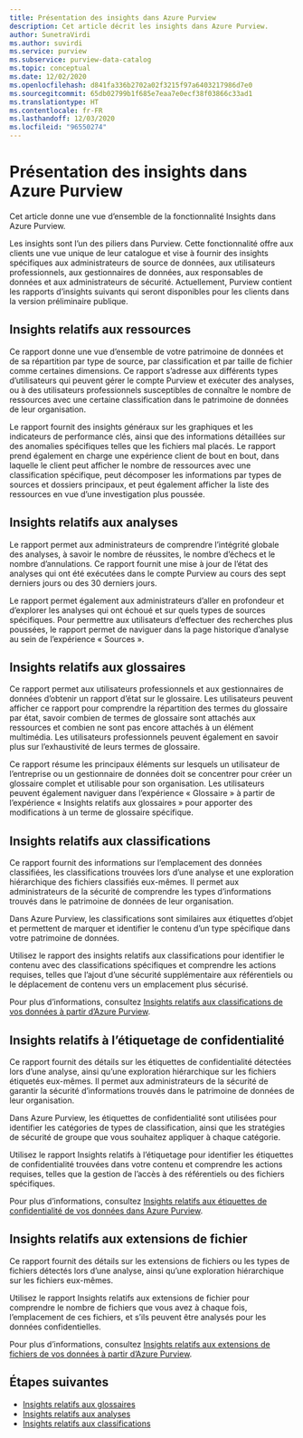 ```yaml
---
title: Présentation des insights dans Azure Purview
description: Cet article décrit les insights dans Azure Purview.
author: SunetraVirdi
ms.author: suvirdi
ms.service: purview
ms.subservice: purview-data-catalog
ms.topic: conceptual
ms.date: 12/02/2020
ms.openlocfilehash: d841fa336b2702a02f3215f97a6403217986d7e0
ms.sourcegitcommit: 65db02799b1f685e7eaa7e0ecf38f03866c33ad1
ms.translationtype: HT
ms.contentlocale: fr-FR
ms.lasthandoff: 12/03/2020
ms.locfileid: "96550274"
---
```

# <a name="understand-insights-in-azure-purview"></a>Présentation des insights dans Azure Purview

Cet article donne une vue d’ensemble de la fonctionnalité Insights dans Azure Purview.

Les insights sont l’un des piliers dans Purview. Cette fonctionnalité offre aux clients une vue unique de leur catalogue et vise à fournir des insights spécifiques aux administrateurs de source de données, aux utilisateurs professionnels, aux gestionnaires de données, aux responsables de données et aux administrateurs de sécurité. Actuellement, Purview contient les rapports d’insights suivants qui seront disponibles pour les clients dans la version préliminaire publique.

## <a name="asset-insights"></a>Insights relatifs aux ressources

Ce rapport donne une vue d’ensemble de votre patrimoine de données et de sa répartition par type de source, par classification et par taille de fichier comme certaines dimensions. Ce rapport s’adresse aux différents types d’utilisateurs qui peuvent gérer le compte Purview et exécuter des analyses, ou à des utilisateurs professionnels susceptibles de connaître le nombre de ressources avec une certaine classification dans le patrimoine de données de leur organisation. 

Le rapport fournit des insights généraux sur les graphiques et les indicateurs de performance clés, ainsi que des informations détaillées sur des anomalies spécifiques telles que les fichiers mal placés. Le rapport prend également en charge une expérience client de bout en bout, dans laquelle le client peut afficher le nombre de ressources avec une classification spécifique, peut décomposer les informations par types de sources et dossiers principaux, et peut également afficher la liste des ressources en vue d’une investigation plus poussée.

## <a name="scan-insights"></a>Insights relatifs aux analyses

Le rapport permet aux administrateurs de comprendre l’intégrité globale des analyses, à savoir le nombre de réussites, le nombre d’échecs et le nombre d’annulations. Ce rapport fournit une mise à jour de l’état des analyses qui ont été exécutées dans le compte Purview au cours des sept derniers jours ou des 30 derniers jours.

Le rapport permet également aux administrateurs d’aller en profondeur et d’explorer les analyses qui ont échoué et sur quels types de sources spécifiques. Pour permettre aux utilisateurs d’effectuer des recherches plus poussées, le rapport permet de naviguer dans la page historique d’analyse au sein de l’expérience « Sources ».

## <a name="glossary-insights"></a>Insights relatifs aux glossaires

Ce rapport permet aux utilisateurs professionnels et aux gestionnaires de données d’obtenir un rapport d’état sur le glossaire. Les utilisateurs peuvent afficher ce rapport pour comprendre la répartition des termes du glossaire par état, savoir combien de termes de glossaire sont attachés aux ressources et combien ne sont pas encore attachés à un élément multimédia. Les utilisateurs professionnels peuvent également en savoir plus sur l’exhaustivité de leurs termes de glossaire. 

Ce rapport résume les principaux éléments sur lesquels un utilisateur de l’entreprise ou un gestionnaire de données doit se concentrer pour créer un glossaire complet et utilisable pour son organisation. Les utilisateurs peuvent également naviguer dans l’expérience « Glossaire » à partir de l’expérience « Insights relatifs aux glossaires » pour apporter des modifications à un terme de glossaire spécifique.

## <a name="classification-insights"></a>Insights relatifs aux classifications

Ce rapport fournit des informations sur l’emplacement des données classifiées, les classifications trouvées lors d’une analyse et une exploration hiérarchique des fichiers classifiés eux-mêmes. Il permet aux administrateurs de la sécurité de comprendre les types d’informations trouvés dans le patrimoine de données de leur organisation. 

Dans Azure Purview, les classifications sont similaires aux étiquettes d’objet et permettent de marquer et identifier le contenu d’un type spécifique dans votre patrimoine de données.

Utilisez le rapport des insights relatifs aux classifications pour identifier le contenu avec des classifications spécifiques et comprendre les actions requises, telles que l’ajout d’une sécurité supplémentaire aux référentiels ou le déplacement de contenu vers un emplacement plus sécurisé.

Pour plus d’informations, consultez [Insights relatifs aux classifications de vos données à partir d’Azure Purview](classification-insights.md).

## <a name="sensitivity-labeling-insights"></a>Insights relatifs à l’étiquetage de confidentialité

Ce rapport fournit des détails sur les étiquettes de confidentialité détectées lors d’une analyse, ainsi qu’une exploration hiérarchique sur les fichiers étiquetés eux-mêmes. Il permet aux administrateurs de la sécurité de garantir la sécurité d’informations trouvés dans le patrimoine de données de leur organisation. 

Dans Azure Purview, les étiquettes de confidentialité sont utilisées pour identifier les catégories de types de classification, ainsi que les stratégies de sécurité de groupe que vous souhaitez appliquer à chaque catégorie.

Utilisez le rapport Insights relatifs à l’étiquetage pour identifier les étiquettes de confidentialité trouvées dans votre contenu et comprendre les actions requises, telles que la gestion de l’accès à des référentiels ou des fichiers spécifiques.

Pour plus d’informations, consultez [Insights relatifs aux étiquettes de confidentialité de vos données dans Azure Purview](sensitivity-insights.md).

## <a name="file-extension-insights"></a>Insights relatifs aux extensions de fichier

Ce rapport fournit des détails sur les extensions de fichiers ou les types de fichiers détectés lors d’une analyse, ainsi qu’une exploration hiérarchique sur les fichiers eux-mêmes. 

Utilisez le rapport Insights relatifs aux extensions de fichier pour comprendre le nombre de fichiers que vous avez à chaque fois, l’emplacement de ces fichiers, et s’ils peuvent être analysés pour les données confidentielles.

Pour plus d’informations, consultez [Insights relatifs aux extensions de fichiers de vos données à partir d’Azure Purview](file-extension-insights.md).

## <a name="next-steps"></a>Étapes suivantes

* [Insights relatifs aux glossaires](glossary-insights.md)
* [Insights relatifs aux analyses](scan-insights.md)
* [Insights relatifs aux classifications](./classification-insights.md)